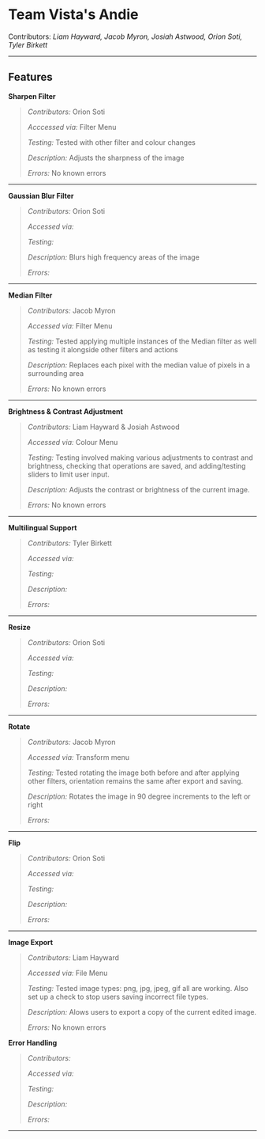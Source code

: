 # Team Vista's Andie

Contributors: *Liam Hayward, Jacob Myron, Josiah Astwood, Orion Soti, Tyler Birkett*

----

## Features

**Sharpen Filter**

> *Contributors:* Orion Soti
>
> *Acccessed via:* Filter Menu
>
> *Testing:* Tested with other filter and colour changes
>
> *Description:* Adjusts the sharpness of the image
>
> *Errors:* No known errors
---


**Gaussian Blur Filter**

> *Contributors:* Orion Soti
>
> *Accessed via:* 
>
> *Testing:* 
>
> *Description:* Blurs high frequency areas of the image
>
> *Errors:*
---

**Median Filter**

> *Contributors:* Jacob Myron
>
> *Accessed via:* Filter Menu
>
> *Testing:* Tested applying multiple instances of the Median filter as well as testing it alongside other filters and actions
>
> *Description:* Replaces each pixel with the median value of pixels in a surrounding area
>
> *Errors:* No known errors
---

**Brightness & Contrast Adjustment**

> *Contributors:* Liam Hayward & Josiah Astwood
>
> *Accessed via:* Colour Menu
>
> *Testing:* Testing involved making various adjustments to contrast and brightness, checking that operations are saved, and adding/testing sliders to limit user input.
>
> *Description:* Adjusts the contrast or brightness of the current image.
>
> *Errors:* No known errors
---

**Multilingual Support**

> *Contributors:* Tyler Birkett
> 
> *Accessed via:* 
>
> *Testing:* 
>
> *Description:*
>
> *Errors:*
---

**Resize**

> *Contributors:* Orion Soti
> 
> *Accessed via:* 
>
> *Testing:* 
>
> *Description:*
>
> *Errors:*
---

**Rotate**

> *Contributors:* Jacob Myron
> 
> *Accessed via:* Transform menu
>
> *Testing:* Tested rotating the image both before and after applying other filters, orientation remains the same after export and saving.
>
> *Description:* Rotates the image in 90 degree increments to the left or right
>
> *Errors:*
---

**Flip**

> *Contributors:* Orion Soti
> 
> *Accessed via:* 
>
> *Testing:* 
>
> *Description:*
>
> *Errors:*
---

**Image Export**

> *Contributors:* Liam Hayward
> 
> *Accessed via:* File Menu
>
> *Testing:* Tested image types: png, jpg, jpeg, gif all are working. Also set up a check to stop users saving incorrect file types. 
>
> *Description:* Alows users to export a copy of the current edited image. 
>
> *Errors:* No known errors


**Error Handling**

> *Contributors:*
> 
> *Accessed via:* 
>
> *Testing:* 
>
> *Description:*
>
> *Errors:*
---



